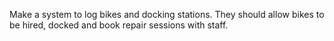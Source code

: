 Make a system to log bikes and docking stations.
They should allow bikes to be hired, docked and book repair sessions with staff.
